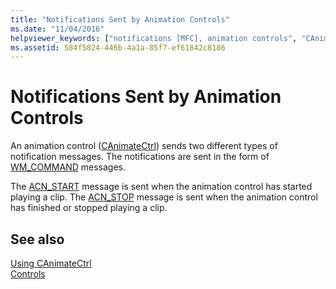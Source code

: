 ```yaml
---
title: "Notifications Sent by Animation Controls"
ms.date: "11/04/2016"
helpviewer_keywords: ["notifications [MFC], animation controls", "CAnimateCtrl class [MFC], notifications", "controls [MFC], animation", "animation controls [MFC], notifications"]
ms.assetid: 584f5824-446b-4a1a-85f7-ef61842c8186
---
```

# Notifications Sent by Animation Controls

An animation control ([CAnimateCtrl](reference/canimatectrl-class.md)) sends two different types of notification messages. The notifications are sent in the form of [WM_COMMAND](/windows/win32/menurc/wm-command) messages.

The [ACN_START](/windows/win32/Controls/acn-start) message is sent when the animation control has started playing a clip. The [ACN_STOP](/windows/win32/Controls/acn-stop) message is sent when the animation control has finished or stopped playing a clip.

## See also

[Using CAnimateCtrl](using-canimatectrl.md)<br/>
[Controls](controls-mfc.md)
